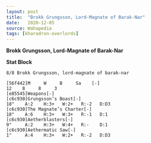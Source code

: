 ```yaml
---
layout: post
title:  "Brokk Grungsson, Lord-Magnate of Barak-Nar"
date:   2020-12-05
source: Wahapedia
tags: [kharadron-overlords]
---
```


**Brokk Grungsson, Lord-Magnate of Barak-Nar**

**Stat Block**
```
8/8 Brokk Grungsson, lord-magnate of barak-nar
```

```
[56f442]M     W     B     Sa    [-]
12    8     8     3     
[e85545]Weapons[-]
[c6c930]Grungsson’s Boast[-]
18"    A:2    H:3+   W:2+   R:-2   D:D3  
[c6c930]The Magnate’s Charter[-]
18"    A:6    H:3+   W:3+   R:-1   D:1   
[c6c930]Aetherblasters[-]
9"     A:2    H:3+   W:4+   R:-    D:1   
[c6c930]Aethermatic Saw[-]
1"     A:4    H:3+   W:2+   R:-2   D:D3  
```


